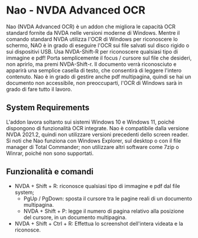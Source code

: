 # Nao - NVDA Advanced OCR
Nao (NVDA Advanced OCR) è un addon che migliora le capacità OCR standard fornite da NVDA nelle versioni moderne di Windows.
Mentre il comando standard NVDA utilizza l'OCR di Windows per riconoscere lo schermo, NAO è in grado di eseguire l'OCR sui file salvati sul disco rigido o sui dispositivi USB.
Usa NVDA-Shift-R per riconoscere qualsiasi tipo di immagine e pdf!
Porta semplicemente il focus / cursore sul file che desideri, non aprirlo, ma premi NVDA-Shift-r.
Il documento verrà riconosciuto e apparirà una semplice casella di testo, che consentirà di leggere l'intero contenuto.
Nao è in grado di gestire anche pdf multipagina, quindi se hai un documento non accessibile, non preoccuparti, l'OCR di Windows sarà in grado di fare tutto il lavoro.
## System Requirements
L'addon lavora soltanto sui sistemi Windows 10 e Windows 11, poiché dispongono di funzionalità OCR integrate.
Nao è compatibile dalla versione NVDA 2021.2, quindi non utilizzare versioni precedenti dello screen reader.
Si noti che Nao funziona con Windows Explorer, sul desktop o con il file manager di Total Commander; non utilizzare altri software come 7zip o Winrar, poiché non sono supportati.
## Funzionalità e comandi
* NVDA + Shift + R: riconosce qualsiasi tipo di immagine e pdf dal file system;
  * PgUp / PgDown: sposta il cursore tra le pagine reali di un documento multipagina.
  * NVDA + Shift + P: legge il numero di pagina relativo alla posizione del cursore, in un documento multipagina.
* NVDA + Shift + Ctrl + R: Effettua lo screenshot dell'intera videata e la riconosce.
